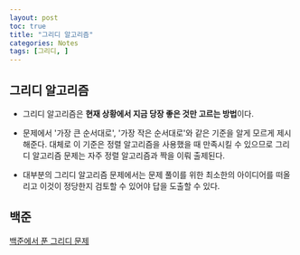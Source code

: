 ```yaml
---
layout: post
toc: true
title: "그리디 알고리즘"
categories: Notes
tags: [그리디, ]
---
```


## 그리디 알고리즘

- 그리디 알고리즘은 **현재 상황에서 지금 당장 좋은 것만 고르는 방법**이다.

- 문제에서 '가장 큰 순서대로', '가장 작은 순서대로'와 같은 기준을 알게 모르게 제시해준다. 대체로 이 기준은 정렬 알고리즘을 사용했을 때 만족시킬 수 있으므로 그리디 알고리즘 문제는 자주 정렬 알고리즘과 짝을 이뤄 출제된다.

- 대부분의 그리디 알고리즘 문제에서는 문제 풀이를 위한 최소한의 아이디어를 떠올리고 이것이 정당한지 검토할 수 있어야 답을 도출할 수 있다.


## 백준

[백준에서 푼 그리디 문제](https://www.acmicpc.net/problemset?sort=solvedac_desc&submit=ac&algo=33&algo_if=and)
